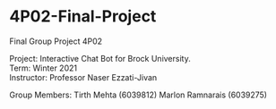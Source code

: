 # 4P02-Final-Project
Final Group Project 4P02

Project: Interactive Chat Bot for Brock University.
<br>
Term: Winter 2021
<br>
Instructor: Professor Naser Ezzati-Jivan

Group Members:
Tirth Mehta (6039812)
Marlon Ramnarais (6039275)

